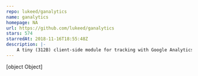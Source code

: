 ```yaml
---
repo: lukeed/ganalytics
name: ganalytics
homepage: NA
url: https://github.com/lukeed/ganalytics
stars: 574
starredAt: 2018-11-16T18:55:48Z
description: |-
    A tiny (312B) client-side module for tracking with Google Analytics
---
```


[object Object]

